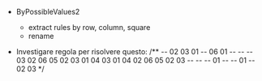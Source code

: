 - ByPossibleValues2 
    - extract rules by row, column, square
    - rename
  

- Investigare regola per risolvere questo:
  /**
  --	02	03	01	--	06
  01	--	--	--	03	02
  06	05	02	03	01	04
  03	01	04	02	06	05
  02	03	--	--	--	01
  --	--	01	--	02	03
  */

